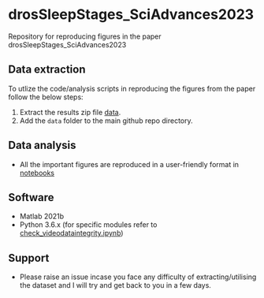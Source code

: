# drosSleepStages_SciAdvances2023
Repository for reproducing figures in the paper drosSleepStages_SciAdvances2023

## Data extraction
To utlize the code/analysis scripts in reproducing the figures from the paper follow the below steps:
   1. Extract the results zip file [data](https://zenodo.org/doi/10.5281/zenodo.10277144).
   2. Add the `data` folder to the main github repo directory.

## Data analysis
* All the important figures are reproduced in a user-friendly format in [notebooks](https://github.com/SridharJagannathan/drosSleepStages_SciAdvances2023/blob/main/Scripts/notebooks)

## Software
* Matlab 2021b
* Python 3.6.x (for specific modules refer to [check_videodataintegrity.ipynb](https://github.com/SridharJagannathan/drosSleepStages_SciAdvances2023/blob/main/requirements.txt))

## Support
* Please raise an issue incase you face any difficulty of extracting/utilising the dataset and I will try and get back to you in a few days.
